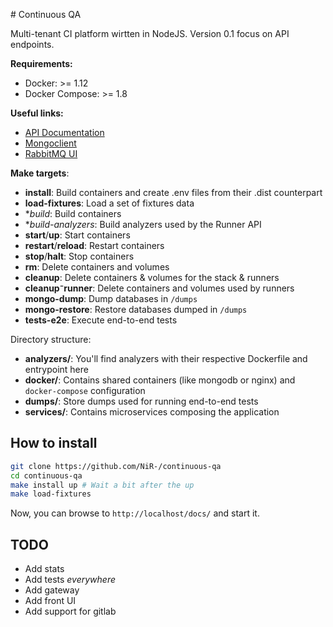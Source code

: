 # Continuous QA

Multi-tenant CI platform wirtten in NodeJS. Version 0.1 focus on API endpoints.

**Requirements:**
  * Docker: >= 1.12
  * Docker Compose: >= 1.8

**Useful links:**
  * [API Documentation](http://localhost/docs/)
  * [Mongoclient](http://localhost:3000/)
  * [RabbitMQ UI](http://localhost:15672/)

**Make targets**:
  * **install**: Build containers and create .env files from their .dist counterpart
  * **load-fixtures**: Load a set of fixtures data
  * **build*: Build containers
  * **build-analyzers*: Build analyzers used by the Runner API
  * **start**/**up**: Start containers
  * **restart**/**reload**: Restart containers
  * **stop**/**halt**: Stop containers
  * **rm**: Delete containers and volumes
  * **cleanup**: Delete containers & volumes for the stack & runners
  * **cleanup⁻runner**: Delete containers and volumes used by runners
  * **mongo-dump**: Dump databases in `/dumps`
  * **mongo-restore**: Restore databases dumped in `/dumps`
  * **tests-e2e**: Execute end-to-end tests

Directory structure:
  * **analyzers/**: You'll find analyzers with their respective Dockerfile and entrypoint here
  * **docker/**: Contains shared containers (like mongodb or nginx) and `docker-compose` configuration
  * **dumps/**: Store dumps used for running end-to-end tests
  * **services/**: Contains microservices composing the application

## How to install

```bash
git clone https://github.com/NiR-/continuous-qa
cd continuous-qa
make install up # Wait a bit after the up
make load-fixtures
```

Now, you can browse to `http://localhost/docs/` and start it.

## TODO

  * Add stats
  * Add tests _everywhere_
  * Add gateway
  * Add front UI
  * Add support for gitlab
